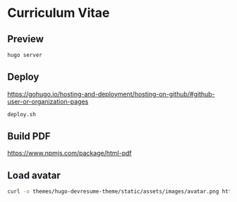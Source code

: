 # Curriculum Vitae

## Preview

```sh
hugo server
```

## Deploy

<https://gohugo.io/hosting-and-deployment/hosting-on-github/#github-user-or-organization-pages>

```sh
deploy.sh
```

## Build PDF

<https://www.npmjs.com/package/html-pdf>

## Load avatar

```sh
curl -o themes/hugo-devresume-theme/static/assets/images/avatar.png https://www.gravatar.com/avatar/$(echo -n 'name@example.test' |md5sum |head -c32)
```
